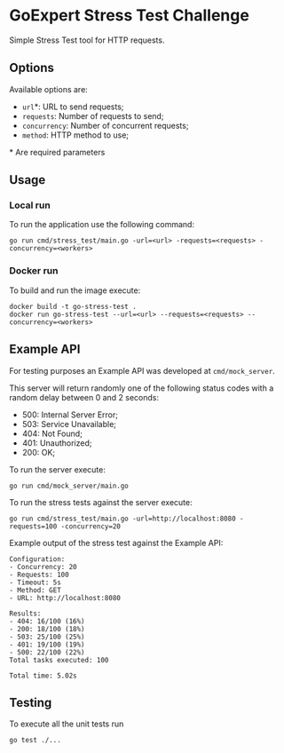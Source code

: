 # GoExpert Stress Test Challenge

Simple Stress Test tool for HTTP requests.

## Options

Available options are:
- `url`*: URL to send requests;
- `requests`: Number of requests to send;
- `concurrency`: Number of concurrent requests;
- `method`: HTTP method to use;

\* Are required parameters

## Usage

### Local run
To run the application use the following command:
```shell
go run cmd/stress_test/main.go -url=<url> -requests=<requests> -concurrency=<workers>
```

### Docker run
To build and run the image execute:
```shell
docker build -t go-stress-test .
docker run go-stress-test --url=<url> --requests=<requests> --concurrency=<workers>
```

## Example API
For testing purposes an Example API was developed at `cmd/mock_server`.

This server will return randomly one of the following status codes with a
random delay between 0 and 2 seconds:
- 500: Internal Server Error;
- 503: Service Unavailable;
- 404: Not Found;
- 401: Unauthorized;
- 200: OK;

To run the server execute:
```shell
go run cmd/mock_server/main.go
```

To run the stress tests against the server execute:
```shell
go run cmd/stress_test/main.go -url=http://localhost:8080 -requests=100 -concurrency=20
```

Example output of the stress test against the Example API:
```
Configuration:
- Concurrency: 20
- Requests: 100
- Timeout: 5s
- Method: GET
- URL: http://localhost:8080

Results:
- 404: 16/100 (16%)
- 200: 18/100 (18%)
- 503: 25/100 (25%)
- 401: 19/100 (19%)
- 500: 22/100 (22%)
Total tasks executed: 100

Total time: 5.02s
```

## Testing

To execute all the unit tests run 
```shell
go test ./...
```
